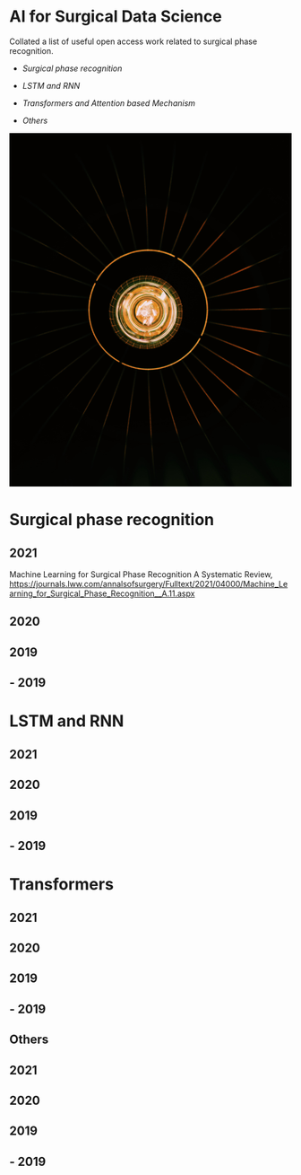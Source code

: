 # AI for Surgical Data Science
Collated a list of useful open access work related to surgical phase recognition.



- _Surgical phase recognition_

- _LSTM and RNN_

- _Transformers and Attention based Mechanism_

- _Others_

![surgical light](images/surgical_lamp.jpg)


# Surgical phase recognition

## 2021

Machine Learning for Surgical Phase Recognition
A Systematic Review, <https://journals.lww.com/annalsofsurgery/Fulltext/2021/04000/Machine_Learning_for_Surgical_Phase_Recognition__A.11.aspx>

## 2020

## 2019

## - 2019

# LSTM and RNN


## 2021

## 2020

## 2019

## - 2019


# Transformers

## 2021

## 2020

## 2019

## - 2019

## Others

## 2021

## 2020

## 2019

## - 2019



